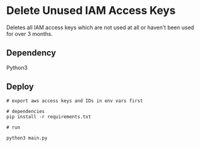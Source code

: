 # Delete Unused IAM Access Keys

Deletes all IAM access keys which are not used at all or haven't been used for over 3 months.

## Dependency

Python3

## Deploy

```
# export aws access keys and IDs in env vars first

# dependencies
pip install -r requirements.txt

# run

python3 main.py 
```
